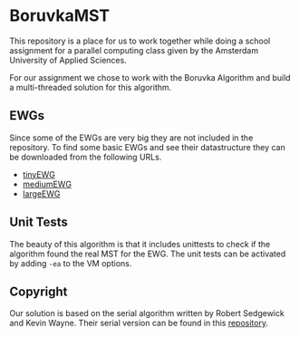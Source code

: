 # BoruvkaMST

This repository is a place for us to work together while doing a school assignment for a parallel computing class given by the Amsterdam University of Applied Sciences.

For our assignment we chose to work with the Boruvka Algorithm and build a multi-threaded solution for this algorithm.

## EWGs

Since some of the EWGs are very big they are not included in the repository. To find some basic EWGs and see their datastructure they can be downloaded from the following URLs.

- [tinyEWG](https://algs4.cs.princeton.edu/43mst/tinyEWG.txt)
- [mediumEWG](https://algs4.cs.princeton.edu/43mst/mediumEWG.txt)
- [largeEWG](https://algs4.cs.princeton.edu/43mst/largeEWG.txt)

## Unit Tests

The beauty of this algorithm is that it includes unittests to check if the algorithm found the real MST for the EWG. The unit tests can be activated by adding `-ea` to the VM options.
## Copyright

Our solution is based on the serial algorithm written by Robert Sedgewick and Kevin Wayne. Their serial version can be found in this [repository](https://github.com/kevin-wayne/algs4).

